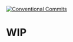 [![Conventional Commits](https://img.shields.io/badge/Conventional%20Commits-1.0.0-yellow.svg)](https://conventionalcommits.org)

# WIP